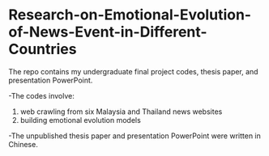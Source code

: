 # Research-on-Emotional-Evolution-of-News-Event-in-Different-Countries
The repo contains my undergraduate final project codes, thesis paper, and presentation PowerPoint.

-The codes involve:
  1. web crawling from six Malaysia and Thailand news websites
  2. building emotional evolution models

-The unpublished thesis paper and presentation PowerPoint were written in Chinese. 

